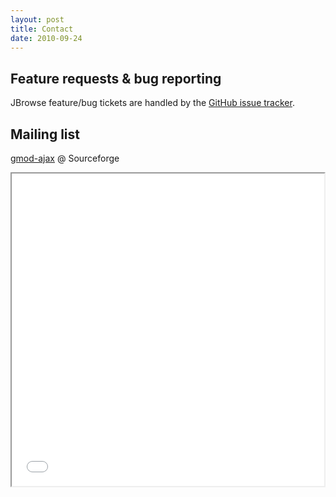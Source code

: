```yaml
---
layout: post
title: Contact
date: 2010-09-24
---
```


## Feature requests & bug reporting

JBrowse feature/bug tickets are handled by the [GitHub issue tracker](http://github.com/GMOD/jbrowse/issues "JBrowse bug tracker").

## Mailing list

[gmod-ajax](http://lists.sourceforge.net/mailman/listinfo/gmod-ajax) @ Sourceforge

<iframe src="forum.php?set=custom&viewmonth=&viewday=&forum_name=gmod-ajax&style=threaded&max_rows=100&submit=Change+View" width="500" height="500></iframe>

## Contact

If you have questions or issues with JBrowse, please write to the mailing list. Even better (if you have a feature request) try searching the GitHub issue system to see if your issue is already known, then either comment on an existing issue, or add a new one.

Since JBrowse is a public project, if you email us with questions about how to use JBrowse, we will most likely CC the mailing list on the conversation unless you specifically ask us not to.